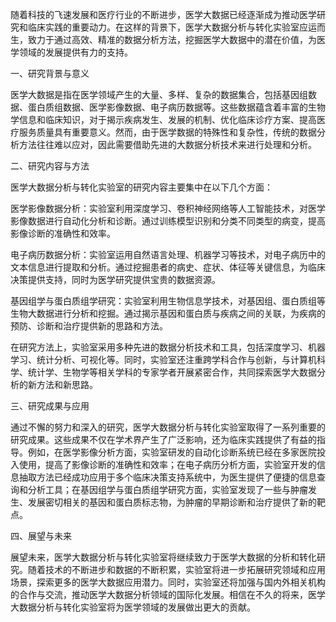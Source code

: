 随着科技的飞速发展和医疗行业的不断进步，医学大数据已经逐渐成为推动医学研究和临床实践的重要动力。在这样的背景下，医学大数据分析与转化实验室应运而生，致力于通过高效、精准的数据分析方法，挖掘医学大数据中的潜在价值，为医学领域的发展提供有力的支持。  

一、研究背景与意义  

医学大数据是指在医学领域产生的大量、多样、复杂的数据集合，包括基因组数据、蛋白质组数据、医学影像数据、电子病历数据等。这些数据蕴含着丰富的生物学信息和临床知识，对于揭示疾病发生、发展的机制、优化临床诊疗方案、提高医疗服务质量具有重要意义。然而，由于医学数据的特殊性和复杂性，传统的数据分析方法往往难以应对，因此需要借助先进的大数据分析技术来进行处理和分析。  

二、研究内容与方法  

医学大数据分析与转化实验室的研究内容主要集中在以下几个方面：  

医学影像数据分析：实验室利用深度学习、卷积神经网络等人工智能技术，对医学影像数据进行自动化分析和诊断。通过训练模型识别和分类不同类型的病变，提高影像诊断的准确性和效率。  

电子病历数据分析：实验室运用自然语言处理、机器学习等技术，对电子病历中的文本信息进行提取和分析。通过挖掘患者的病史、症状、体征等关键信息，为临床决策提供支持，同时为医学研究提供宝贵的数据资源。  

基因组学与蛋白质组学研究：实验室利用生物信息学技术，对基因组、蛋白质组等生物大数据进行分析和挖掘。通过揭示基因和蛋白质与疾病之间的关联，为疾病的预防、诊断和治疗提供新的思路和方法。  

在研究方法上，实验室采用多种先进的数据分析技术和工具，包括深度学习、机器学习、统计分析、可视化等。同时，实验室还注重跨学科合作与创新，与计算机科学、统计学、生物学等相关学科的专家学者开展紧密合作，共同探索医学大数据分析的新方法和新思路。  

三、研究成果与应用  

通过不懈的努力和深入的研究，医学大数据分析与转化实验室取得了一系列重要的研究成果。这些成果不仅在学术界产生了广泛影响，还为临床实践提供了有益的指导。例如，在医学影像分析方面，实验室研发的自动化诊断系统已经在多家医院投入使用，提高了影像诊断的准确性和效率；在电子病历分析方面，实验室开发的信息抽取方法已经成功应用于多个临床决策支持系统中，为医生提供了便捷的信息查询和分析工具；在基因组学与蛋白质组学研究方面，实验室发现了一些与肿瘤发生、发展密切相关的基因和蛋白质标志物，为肿瘤的早期诊断和治疗提供了新的靶点。  

四、展望与未来  

展望未来，医学大数据分析与转化实验室将继续致力于医学大数据的分析和转化研究。随着技术的不断进步和数据的不断积累，实验室将进一步拓展研究领域和应用场景，探索更多的医学大数据应用潜力。同时，实验室还将加强与国内外相关机构的合作与交流，推动医学大数据分析领域的国际化发展。相信在不久的将来，医学大数据分析与转化实验室将为医学领域的发展做出更大的贡献。    